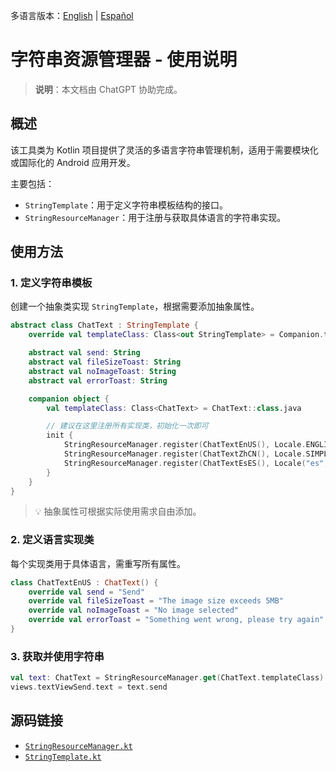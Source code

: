 多语言版本：[English](./README.md) | [Español](./README.es-ES.md)

# 字符串资源管理器 - 使用说明

> **说明**：本文档由 ChatGPT 协助完成。

## 概述

该工具类为 Kotlin 项目提供了灵活的多语言字符串管理机制，适用于需要模块化或国际化的 Android 应用开发。

主要包括：

- `StringTemplate`：用于定义字符串模板结构的接口。
- `StringResourceManager`：用于注册与获取具体语言的字符串实现。

## 使用方法

### 1. 定义字符串模板

创建一个抽象类实现 `StringTemplate`，根据需要添加抽象属性。

```kotlin
abstract class ChatText : StringTemplate {
    override val templateClass: Class<out StringTemplate> = Companion.templateClass

    abstract val send: String
    abstract val fileSizeToast: String
    abstract val noImageToast: String
    abstract val errorToast: String

    companion object {
        val templateClass: Class<ChatText> = ChatText::class.java

        // 建议在这里注册所有实现类，初始化一次即可
        init {
            StringResourceManager.register(ChatTextEnUS(), Locale.ENGLISH)
            StringResourceManager.register(ChatTextZhCN(), Locale.SIMPLIFIED_CHINESE)
            StringResourceManager.register(ChatTextEsES(), Locale("es", "ES"))
        }
    }
}
```

> 💡 抽象属性可根据实际使用需求自由添加。

### 2. 定义语言实现类

每个实现类用于具体语言，需重写所有属性。

```kotlin
class ChatTextEnUS : ChatText() {
    override val send = "Send"
    override val fileSizeToast = "The image size exceeds 5MB"
    override val noImageToast = "No image selected"
    override val errorToast = "Something went wrong, please try again"
}
```

### 3. 获取并使用字符串

```kotlin
val text: ChatText = StringResourceManager.get(ChatText.templateClass)
views.textViewSend.text = text.send
```

## 源码链接

- [`StringResourceManager.kt`](https://github.com/bonepeople/AndroidWidget/blob/main/widget/src/main/java/com/bonepeople/android/widget/resource/StringResourceManager.kt)
- [`StringTemplate.kt`](https://github.com/bonepeople/AndroidWidget/blob/main/widget/src/main/java/com/bonepeople/android/widget/resource/StringTemplate.kt)
